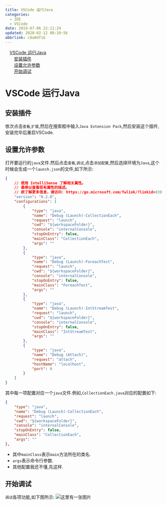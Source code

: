 ```yaml
---
title: VSCode 运行Java
categories: 
  - IDE
  - VSCode
date: 2019-07-06 22:11:24
updated: 2020-02-12 08:10:56
abbrlink: c8a8df16
---
```

<div id='my_toc'><a href="/blog/c8a8df16/#VSCode-运行Java" class="header_1">VSCode 运行Java</a>&nbsp;<br><a href="/blog/c8a8df16/#安装插件" class="header_2">安装插件</a>&nbsp;<br><a href="/blog/c8a8df16/#设置允许参数" class="header_2">设置允许参数</a>&nbsp;<br><a href="/blog/c8a8df16/#开始调试" class="header_2">开始调试</a>&nbsp;<br></div>
<style>.header_1{margin-left: 1em;}.header_2{margin-left: 2em;}.header_3{margin-left: 3em;}.header_4{margin-left: 4em;}.header_5{margin-left: 5em;}.header_6{margin-left: 6em;}</style>
<!--more-->
<script>if (navigator.platform.search('arm')==-1){document.getElementById('my_toc').style.display = 'none';}var e,p = document.getElementsByTagName('p');while (p.length>0) {e = p[0];e.parentElement.removeChild(e);}</script>

<!--end-->
# VSCode 运行Java #
## 安装插件 ##
依次点击`查看`,`扩展`,然后在搜索框中输入`Java Extension Pack`,然后安装这个插件,安装完毕后重启VSCode.
## 设置允许参数 ##
打开要运行的`java`文件.然后点击`查看`,`调试`,点击`添加配置`,然后选择环境为`Java`,这个时候会生成一个`launch.json`的文件,如下所示:
```json
{
    // 使用 IntelliSense 了解相关属性。 
    // 悬停以查看现有属性的描述。
    // 欲了解更多信息，请访问: https://go.microsoft.com/fwlink/?linkid=830387
    "version": "0.2.0",
    "configurations": [
        {
            "type": "java",
            "name": "Debug (Launch)-CollectionEach",
            "request": "launch",
            "cwd": "${workspaceFolder}",
            "console": "internalConsole",
            "stopOnEntry": false,
            "mainClass": "CollectionEach",
            "args": ""
        },
        {
            "type": "java",
            "name": "Debug (Launch)-ForeachTest",
            "request": "launch",
            "cwd": "${workspaceFolder}",
            "console": "internalConsole",
            "stopOnEntry": false,
            "mainClass": "ForeachTest",
            "args": ""
        },
        {
            "type": "java",
            "name": "Debug (Launch)-IntStreamTest",
            "request": "launch",
            "cwd": "${workspaceFolder}",
            "console": "internalConsole",
            "stopOnEntry": false,
            "mainClass": "IntStreamTest",
            "args": ""
        },
        {
            "type": "java",
            "name": "Debug (Attach)",
            "request": "attach",
            "hostName": "localhost",
            "port": 0
        }
    ]
}
```
其中每一项配置对应一个`java`文件.例如,`CollectionEach.java`对应的配置如下:
```json
{
    "type": "java",
    "name": "Debug (Launch)-CollectionEach",
    "request": "launch",
    "cwd": "${workspaceFolder}",
    "console": "internalConsole",
    "stopOnEntry": false,
    "mainClass": "CollectionEach",
    "args": ""
},
```
- 其中`mainClass`表示`main`方法所在的类名.
- `args`表示命令行参数.
- 其他配置我还不懂,先这样.

## 开始调试 ##
`调试`各项功能,如下图所示:
![这里有一张图片](https://image-1257720033.cos.ap-shanghai.myqcloud.com/blog/Java/IDESetting/vscode/java/debug/1.png)
